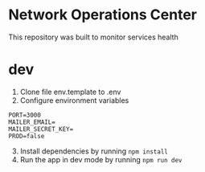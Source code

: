 # Network Operations Center
This repository was built to monitor services health

# dev
1. Clone file env.template to .env
2. Configure environment variables
```
PORT=3000
MAILER_EMAIL=
MAILER_SECRET_KEY=
PROD=false
```
3. Install dependencies by running ```npm install```
4. Run the app in dev mode by running ```npm run dev```
